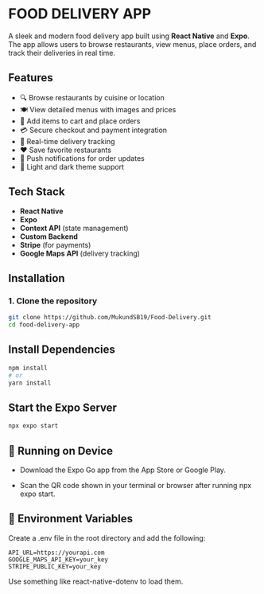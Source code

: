 # FOOD DELIVERY APP

A sleek and modern food delivery app built using **React Native** and **Expo**. The app allows users to browse restaurants, view menus, place orders, and track their deliveries in real time.

## Features

-   🔍 Browse restaurants by cuisine or location
-   🍽️ View detailed menus with images and prices
-   🛒 Add items to cart and place orders
-   💳 Secure checkout and payment integration
-   🧭 Real-time delivery tracking
-   ❤️ Save favorite restaurants
-   🔔 Push notifications for order updates
-   🌙 Light and dark theme support

## Tech Stack

-   **React Native**
-   **Expo**
-   **Context API** (state management)
-   **Custom Backend**
-   **Stripe** (for payments)
-   **Google Maps API** (delivery tracking)

## Installation

### 1. Clone the repository

```bash
git clone https://github.com/MukundSB19/Food-Delivery.git
cd food-delivery-app
```

## Install Dependencies

```bash
npm install
# or
yarn install
```

## Start the Expo Server

```bash
npx expo start
```

## 📱 Running on Device

-   Download the Expo Go app from the App Store or Google Play.

-   Scan the QR code shown in your terminal or browser after running npx expo start.

## 🔐 Environment Variables

Create a .env file in the root directory and add the following:

```env
API_URL=https://yourapi.com
GOOGLE_MAPS_API_KEY=your_key
STRIPE_PUBLIC_KEY=your_key
```

Use something like react-native-dotenv to load them.
